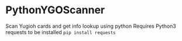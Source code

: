 # PythonYGOScanner
Scan Yugioh cards and get info lookup using python
Requires Python3 requests to be installed
`pip install requests`